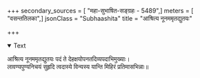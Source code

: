 +++
secondary_sources = [ "महा-सुभाषित-सङ्ग्रहः - 5489",]
meters = [ "वसन्ततिलका",]
jsonClass = "Subhaashita"
title = "आश्रित्य नूनममृतद्युतयः"

+++

<details open><summary>Text</summary>

आश्रित्य नूनममृतद्युतयः पदं ते देहक्षयोपनतदिव्यपदाभिमुख्याः।  
लावण्यपुण्यनिचयं सुहृदि त्वदास्ये विन्यस्य यान्ति मिहिरं प्रतिमासभिन्नाः॥
</details>
